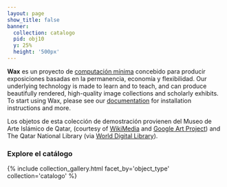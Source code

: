 ```yaml
---
layout: page
show_title: false
banner:
  collection: catalogo
  pid: obj10
  y: 25%
  height: '500px'
---
```


__Wax__ es un proyecto de [computación mínima](http://go-dh.github.io/mincomp/) concebido para producir exposiciones basadas en la permanencia, economía y flexibilidad. Our underlying technology is made to learn and to teach, and can produce beautifully rendered, high-quality image collections and scholarly exhibits. To start using Wax, please see our [documentation](https://minicomp.github.io/wiki/#/wax/) for installation instructions and more.

Los objetos de esta colección de demostración provienen del Museo de Arte Islámico de Qatar, (courtesy of [WikiMedia](https://commons.wikimedia.org/wiki/Category:Google_Art_Project_works_in_The_Museum_of_Islamic_Art,_Qatar) and [Google Art Project](https://www.google.com/culturalinstitute/about/artproject/)) and The Qatar National Library (via [World Digital Library](https://www.wdl.org/en/)).

### Explore el catálogo

{% include collection_gallery.html facet_by='object_type' collection='catalogo' %}
